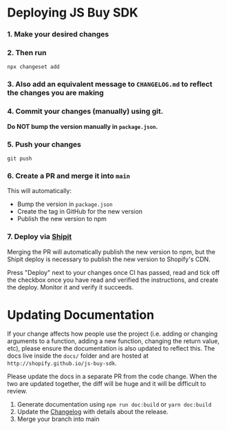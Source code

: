 # Deploying JS Buy SDK

### 1. Make your desired changes


### 2. Then run

```
npx changeset add
```

### 3. Also add an equivalent message to `CHANGELOG.md` to reflect the changes you are making

### 4. Commit your changes (manually) using git. 

**Do NOT bump the version manually in `package.json`.**

### 5. Push your changes
```
git push
```

### 6. Create a PR and merge it into `main`

This will automatically:
- Bump the version in `package.json`
- Create the tag in GitHub for the new version
- Publish the new version to npm

### 7. Deploy via [Shipit](https://shipit.shopify.io/shopify/js-buy-sdk/upload)

Merging the PR will automatically publish the new version to npm, but the Shipit deploy is necessary to publish the new version to Shopify's CDN.

Press "Deploy" next to your changes once CI has passed, read and tick off the checkbox once you have read and verified the instructions, and create the deploy. Monitor it and verify it succeeds.


# Updating Documentation

If your change affects how people use the project (i.e. adding or
changing arguments to a function, adding a new function, changing the
return value, etc), please ensure the documentation is also updated to
reflect this. The docs live inside the `docs/` folder and are hosted
at `http://shopify.github.io/js-buy-sdk`.

Please update the docs in a separate PR from the code change. When the two are
updated together, the diff will be huge and it will be difficult to review.

1. Generate documentation using `npm run doc:build` or `yarn doc:build`
2. Update the [Changelog](https://github.com/Shopify/js-buy-sdk/CHANGELOG.md) with details about the release.
3. Merge your branch into main
